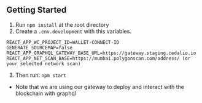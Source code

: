 ## Getting Started

1. Run `npm install` at the root directory
2. Create a `.env.development` with this variables.
```
REACT_APP_WC_PROJECT_ID=WALLET-CONNECT-ID
GENERATE_SOURCEMAP=false
REACT_APP_GRAPHQL_GATEWAY_BASE_URL=https://gateway.staging.cedalio.io
REACT_APP_NET_SCAN_BASE=https://mumbai.polygonscan.com/address/ (or your selected network scan)
```
3. Then run: `npm start`

- Note that we are using our gateway to deploy and interact with the blockchain with graphql
